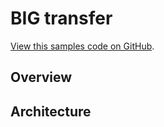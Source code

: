 # BIG transfer

[View this samples code on GitHub](https://github.com/thebigfilecom/examples/).

## Overview

## Architecture